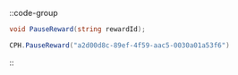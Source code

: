 ::code-group
  ```csharp [Method]
  void PauseReward(string rewardId);
  ```
  ```csharp [Example]
  CPH.PauseReward("a2d00d8c-89ef-4f59-aac5-0030a01a53f6")
  ```
::